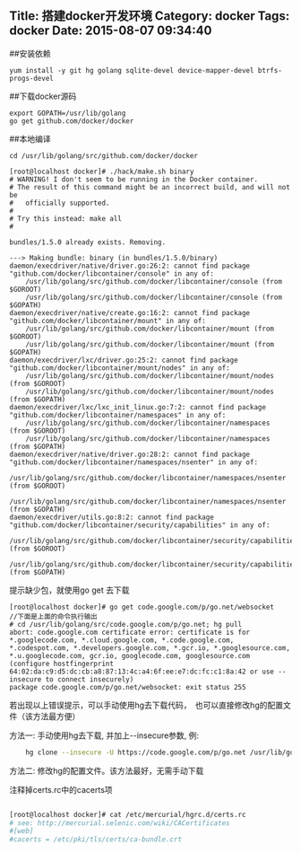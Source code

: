 Title: 搭建docker开发环境
Category: docker
Tags: docker
Date: 2015-08-07 09:34:40
---


##安装依赖

	yum install -y git hg golang sqlite-devel device-mapper-devel btrfs-progs-devel

##下载docker源码

	export GOPATH=/usr/lib/golang
	go get github.com/docker/docker
	

##本地编译

	cd /usr/lib/golang/src/github.com/docker/docker
	
~~~
[root@localhost docker]# ./hack/make.sh binary
# WARNING! I don't seem to be running in the Docker container.
# The result of this command might be an incorrect build, and will not be
#   officially supported.
#
# Try this instead: make all
#

bundles/1.5.0 already exists. Removing.

---> Making bundle: binary (in bundles/1.5.0/binary)
daemon/execdriver/native/driver.go:26:2: cannot find package "github.com/docker/libcontainer/console" in any of:
	/usr/lib/golang/src/github.com/docker/libcontainer/console (from $GOROOT)
	/usr/lib/golang/src/github.com/docker/libcontainer/console (from $GOPATH)
daemon/execdriver/native/create.go:16:2: cannot find package "github.com/docker/libcontainer/mount" in any of:
	/usr/lib/golang/src/github.com/docker/libcontainer/mount (from $GOROOT)
	/usr/lib/golang/src/github.com/docker/libcontainer/mount (from $GOPATH)
daemon/execdriver/lxc/driver.go:25:2: cannot find package "github.com/docker/libcontainer/mount/nodes" in any of:
	/usr/lib/golang/src/github.com/docker/libcontainer/mount/nodes (from $GOROOT)
	/usr/lib/golang/src/github.com/docker/libcontainer/mount/nodes (from $GOPATH)
daemon/execdriver/lxc/lxc_init_linux.go:7:2: cannot find package "github.com/docker/libcontainer/namespaces" in any of:
	/usr/lib/golang/src/github.com/docker/libcontainer/namespaces (from $GOROOT)
	/usr/lib/golang/src/github.com/docker/libcontainer/namespaces (from $GOPATH)
daemon/execdriver/native/driver.go:28:2: cannot find package "github.com/docker/libcontainer/namespaces/nsenter" in any of:
	/usr/lib/golang/src/github.com/docker/libcontainer/namespaces/nsenter (from $GOROOT)
	/usr/lib/golang/src/github.com/docker/libcontainer/namespaces/nsenter (from $GOPATH)
daemon/execdriver/utils.go:8:2: cannot find package "github.com/docker/libcontainer/security/capabilities" in any of:
	/usr/lib/golang/src/github.com/docker/libcontainer/security/capabilities (from $GOROOT)
	/usr/lib/golang/src/github.com/docker/libcontainer/security/capabilities (from $GOPATH)
~~~

提示缺少包，就使用go get 去下载


~~~
[root@localhost docker]# go get code.google.com/p/go.net/websocket
//下面是上面的命令执行输出
# cd /usr/lib/golang/src/code.google.com/p/go.net; hg pull
abort: code.google.com certificate error: certificate is for *.googlecode.com, *.cloud.google.com, *.code.google.com, *.codespot.com, *.developers.google.com, *.gcr.io, *.googlesource.com, *.u.googlecode.com, gcr.io, googlecode.com, googlesource.com
(configure hostfingerprint 64:02:da:c9:d5:dc:cb:a8:87:13:4c:a4:6f:ee:e7:dc:fc:c1:8a:42 or use --insecure to connect insecurely)
package code.google.com/p/go.net/websocket: exit status 255
~~~
 

若出现以上错误提示，可以手动使用hg去下载代码，　也可以直接修改hg的配置文件（该方法最方便）

方法一: 手动使用hg去下载, 并加上--insecure参数, 例:

~~~ bash
	hg clone --insecure -U https://code.google.com/p/go.net /usr/lib/golang/src/code.google.com/p/go.net
~~~


方法二: 修改hg的配置文件。该方法最好，无需手动下载

注释掉certs.rc中的cacerts项

~~~ bash

[root@localhost docker]# cat /etc/mercurial/hgrc.d/certs.rc
# see: http://mercurial.selenic.com/wiki/CACertificates
#[web]
#cacerts = /etc/pki/tls/certs/ca-bundle.crt

~~~
